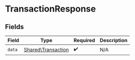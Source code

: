 # TransactionResponse


## Fields

| Field                                                    | Type                                                     | Required                                                 | Description                                              |
| -------------------------------------------------------- | -------------------------------------------------------- | -------------------------------------------------------- | -------------------------------------------------------- |
| `data`                                                   | [Shared\Transaction](../../Models/Shared/Transaction.md) | :heavy_check_mark:                                       | N/A                                                      |